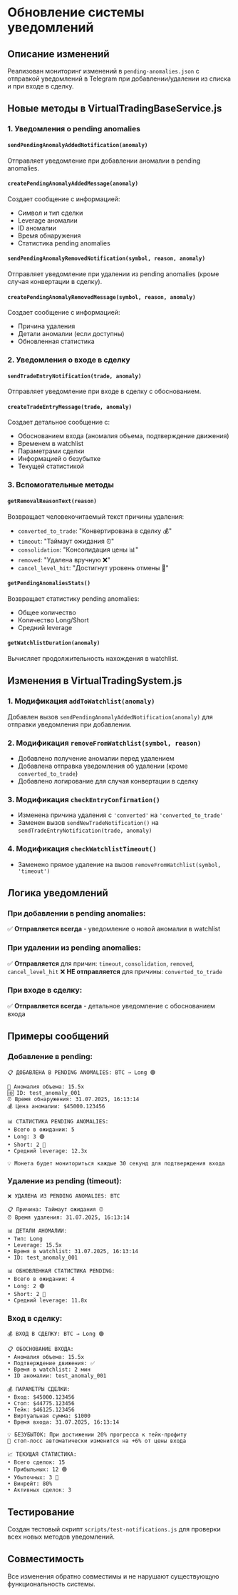 # Обновление системы уведомлений

## Описание изменений

Реализован мониторинг изменений в `pending-anomalies.json` с отправкой уведомлений в Telegram при добавлении/удалении из списка и при входе в сделку.

## Новые методы в VirtualTradingBaseService.js

### 1. Уведомления о pending anomalies

#### `sendPendingAnomalyAddedNotification(anomaly)`
Отправляет уведомление при добавлении аномалии в pending anomalies.

#### `createPendingAnomalyAddedMessage(anomaly)`
Создает сообщение с информацией:
- Символ и тип сделки
- Leverage аномалии
- ID аномалии
- Время обнаружения
- Статистика pending anomalies

#### `sendPendingAnomalyRemovedNotification(symbol, reason, anomaly)`
Отправляет уведомление при удалении из pending anomalies (кроме случая конвертации в сделку).

#### `createPendingAnomalyRemovedMessage(symbol, reason, anomaly)`
Создает сообщение с информацией:
- Причина удаления
- Детали аномалии (если доступны)
- Обновленная статистика

### 2. Уведомления о входе в сделку

#### `sendTradeEntryNotification(trade, anomaly)`
Отправляет уведомление при входе в сделку с обоснованием.

#### `createTradeEntryMessage(trade, anomaly)`
Создает детальное сообщение с:
- Обоснованием входа (аномалия объема, подтверждение движения)
- Временем в watchlist
- Параметрами сделки
- Информацией о безубытке
- Текущей статистикой

### 3. Вспомогательные методы

#### `getRemovalReasonText(reason)`
Возвращает человекочитаемый текст причины удаления:
- `converted_to_trade`: "Конвертирована в сделку 💰"
- `timeout`: "Таймаут ожидания ⏰"
- `consolidation`: "Консолидация цены 📊"
- `removed`: "Удалена вручную ❌"
- `cancel_level_hit`: "Достигнут уровень отмены 🚫"

#### `getPendingAnomaliesStats()`
Возвращает статистику pending anomalies:
- Общее количество
- Количество Long/Short
- Средний leverage

#### `getWatchlistDuration(anomaly)`
Вычисляет продолжительность нахождения в watchlist.

## Изменения в VirtualTradingSystem.js

### 1. Модификация `addToWatchlist(anomaly)`
Добавлен вызов `sendPendingAnomalyAddedNotification(anomaly)` для отправки уведомления при добавлении.

### 2. Модификация `removeFromWatchlist(symbol, reason)`
- Добавлено получение аномалии перед удалением
- Добавлена отправка уведомления об удалении (кроме `converted_to_trade`)
- Добавлено логирование для случая конвертации в сделку

### 3. Модификация `checkEntryConfirmation()`
- Изменена причина удаления с `'converted'` на `'converted_to_trade'`
- Заменен вызов `sendNewTradeNotification()` на `sendTradeEntryNotification(trade, anomaly)`

### 4. Модификация `checkWatchlistTimeout()`
- Заменено прямое удаление на вызов `removeFromWatchlist(symbol, 'timeout')`

## Логика уведомлений

### При добавлении в pending anomalies:
✅ **Отправляется всегда** - уведомление о новой аномалии в watchlist

### При удалении из pending anomalies:
✅ **Отправляется** для причин: `timeout`, `consolidation`, `removed`, `cancel_level_hit`
❌ **НЕ отправляется** для причины: `converted_to_trade`

### При входе в сделку:
✅ **Отправляется всегда** - детальное уведомление с обоснованием входа

## Примеры сообщений

### Добавление в pending:
```
📋 ДОБАВЛЕНА В PENDING ANOMALIES: BTC → Long 🟢

🚨 Аномалия объема: 15.5x
🆔 ID: test_anomaly_001
⏰ Время обнаружения: 31.07.2025, 16:13:14
💰 Цена аномалии: $45000.123456

📊 СТАТИСТИКА PENDING ANOMALIES:
• Всего в ожидании: 5
• Long: 3 🟢
• Short: 2 🔴
• Средний leverage: 12.3x

💡 Монета будет мониториться каждые 30 секунд для подтверждения входа
```

### Удаление из pending (timeout):
```
❌ УДАЛЕНА ИЗ PENDING ANOMALIES: BTC

📋 Причина: Таймаут ожидания ⏰
⏰ Время удаления: 31.07.2025, 16:13:14

📊 ДЕТАЛИ АНОМАЛИИ:
• Тип: Long
• Leverage: 15.5x
• Время в watchlist: 31.07.2025, 16:13:14
• ID: test_anomaly_001

📊 ОБНОВЛЕННАЯ СТАТИСТИКА PENDING:
• Всего в ожидании: 4
• Long: 2 🟢
• Short: 2 🔴
• Средний leverage: 11.8x
```

### Вход в сделку:
```
💰 ВХОД В СДЕЛКУ: BTC → Long 🟢

📋 ОБОСНОВАНИЕ ВХОДА:
• Аномалия объема: 15.5x
• Подтверждение движения: ✅
• Время в watchlist: 2 мин
• ID аномалии: test_anomaly_001

💰 ПАРАМЕТРЫ СДЕЛКИ:
• Вход: $45000.123456
• Стоп: $44775.123456
• Тейк: $46125.123456
• Виртуальная сумма: $1000
• Время входа: 31.07.2025, 16:13:14

💡 БЕЗУБЫТОК: При достижении 20% прогресса к тейк-профиту
🛑 стоп-лосс автоматически изменится на +6% от цены входа

📈 ТЕКУЩАЯ СТАТИСТИКА:
• Всего сделок: 15
• Прибыльных: 12 🟢
• Убыточных: 3 🔴
• Винрейт: 80%
• Активных сделок: 3
```

## Тестирование

Создан тестовый скрипт `scripts/test-notifications.js` для проверки всех новых методов уведомлений.

## Совместимость

Все изменения обратно совместимы и не нарушают существующую функциональность системы. 